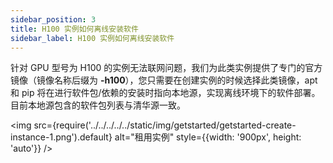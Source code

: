 ```yaml
---
sidebar_position: 3
title: H100 实例如何离线安装软件
sidebar_label: H100 实例如何离线安装软件
---
```



针对 GPU 型号为 H100 的实例无法联网问题，我们为此类实例提供了专门的官方镜像（镜像名称后缀为 **-h100**），您只需要在创建实例的时候选择此类镜像，apt 和 pip 将在进行软件包/依赖的安装时指向本地源，实现离线环境下的软件部署。目前本地源包含的软件包列表与清华源一致。

<img src={require('../../../../../static/img/getstarted/getstarted-create-instance-1.png').default} alt="租用实例" style={{width: '900px', height: 'auto'}} />